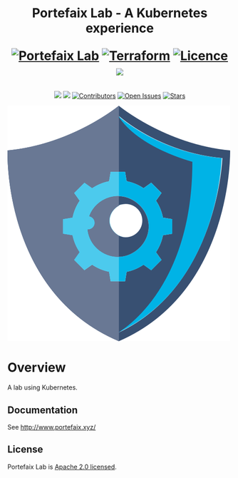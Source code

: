 <h1 align="center">
  <p align="center">Portefaix Lab - A Kubernetes experience</p>

  <a href="https://portefaix.xyz"><img src="https://portefaix.xyz/img/portefaix.svg" alt="Portefaix Lab"></a>
  <a href="https://www.terraform.io"><img src="https://img.shields.io/badge/Terraform-v0.13-green" alt="Terraform"></a>
  <a href="LICENSE.md"><img src="https://img.shields.io/badge/License-Apache-2-blue.svg" alt="Licence"></a>
  <a href="https://bestpractices.coreinfrastructure.org/projects/4462"><img src="https://bestpractices.coreinfrastructure.org/projects/4462/badge"></a>
</h1>

<div align="center">
  <a href="https://github.com/nlamirault/portefaix/actions" alt="Build"><img src="https://github.com/nlamirault/portefaix/workflows/Publish%20docs%20via%20GitHub%20Pages/badge.svg" /></a>
  <a href="https://kubernetes.io/" alt="k8s"><img src="https://img.shields.io/badge/k8s-v1.19.3-orange" /></a>
  <a href="https://github.com/nlamirault/portefaix/graphs/contributors"><img src="https://img.shields.io/github/contributors/nlamirault/portefaix.svg" alt="Contributors"></a>
  <a href="https://github.com/nlamirault/portefaix/issues"><img src="https://img.shields.io/github/issues-raw/nlamirault/portefaix.svg" alt="Open Issues"></a>
  <a href="https://github.com/nlamirault/portefaix"><img src="https://img.shields.io/github/stars/nlamirault/portefaix?style=social.svg" alt="Stars"></a>
</div>

![portefaix](docs/img/portefaix.png)

# Overview

A lab using Kubernetes.

## Documentation

See http://www.portefaix.xyz/

## License

Portefaix Lab is [Apache 2.0 licensed](./LICENSE).
